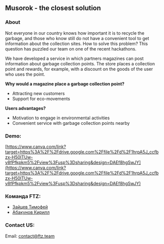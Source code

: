 ## Musorok - the closest solution



### About

Not everyone in our country knows how important it is to recycle the garbage, and those who know still do not have a convenient tool to get information about the collection sites. How to solve this problem? This question has puzzled our team on one of the recent hackathons.

We have developed a service in which partners magazines can post information about garbage collection points. The store places a collection point and rewards, for example, with a discount on the goods of the user who uses the point.

**Why would a magazine place a garbage collection point?**
- Attracting new customers
- Support for eco-movements

**Users advantages?**
- Motivation to engage in environmental activities
- Convenient service with garbage collection points nearby


### Demo:
[https://www.canva.com/link?target=https%3A%2F%2Fdrive.google.com%2Ffile%2Fd%2F1hrpA5J_ccfbzx-H50lTUw-v8fPfkpkm5%2Fview%3Fusp%3Dsharing&design=DAEf8hgSwJY](https://www.canva.com/link?target=https%3A%2F%2Fdrive.google.com%2Ffile%2Fd%2F1hrpA5J_ccfbzx-H50lTUw-v8fPfkpkm5%2Fview%3Fusp%3Dsharing&design=DAEf8hgSwJY)

### Команда FTZ:
- [Зайцев Тимофей](https://github.com/misterbobot)
- [Абакунов Кирилл](https://github.com/abakunov)

### Contact US:
Email: contact@ftz.team
